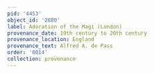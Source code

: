 ```yaml
---
pid: '4453'
object_id: '2880'
label: Adoration of the Magi (London)
provenance_date: 19th century to 20th century
provenance_location: England
provenance_text: Alfred A. de Pass
order: '0014'
collection: provenance
---
```


